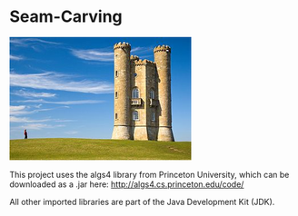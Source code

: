 # Seam-Carving

![Screenshot](docs/images/tower.jpg)

This project uses the algs4 library from Princeton University, which can be downloaded as a .jar here:
http://algs4.cs.princeton.edu/code/

All other imported libraries are part of the Java Development Kit (JDK).
